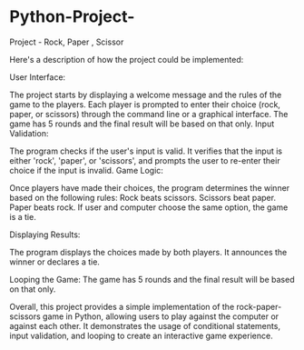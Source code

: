 # Python-Project- 
Project - Rock, Paper , Scissor

Here's a description of how the project could be implemented:

User Interface:

The project starts by displaying a welcome message and the rules of the game to the players.
Each player is prompted to enter their choice (rock, paper, or scissors) through the command line or a graphical interface.
The game has 5 rounds and the final result will be based on that only.
Input Validation:

The program checks if the user's input is valid. It verifies that the input is either 'rock', 'paper', or 'scissors', and prompts the user to re-enter their choice if the input is invalid.
Game Logic:

Once players have made their choices, the program determines the winner based on the following rules:
Rock beats scissors.
Scissors beat paper.
Paper beats rock.
If user and computer choose the same option, the game is a tie.

Displaying Results:

The program displays the choices made by both players.
It announces the winner or declares a tie.

Looping the Game:
The game has 5 rounds and the final result will be based on that only.

Overall, this project provides a simple implementation of the rock-paper-scissors game in Python, allowing users to play against the computer or against each other. It demonstrates the usage of conditional statements, input validation, and looping to create an interactive game experience.
